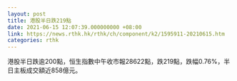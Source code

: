```yaml
---
layout: post
title: 港股半日跌219點
date: 2021-06-15 12:07:39.000000000 +08:00
link: https://news.rthk.hk/rthk/ch/component/k2/1595911-20210615.htm
categories: rthk
---
```


港股半日跌逾200點，恒生指數中午收市報28622點，跌219點，跌幅0.76%，半日主板成交額近858億元。
